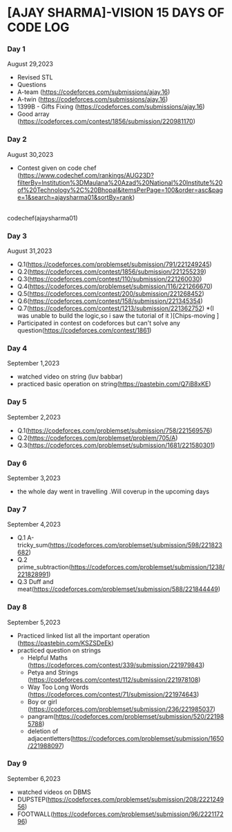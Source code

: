 # [AJAY SHARMA]-VISION 15 DAYS OF CODE LOG

### Day 1

   August 29,2023
 
   - Revised STL
   - Questions
   - A-team (https://codeforces.com/submissions/ajay.16)
   - A-twin (https://codeforces.com/submissions/ajay.16)
   - 1399B - Gifts Fixing (https://codeforces.com/submissions/ajay.16)
   - Good array (https://codeforces.com/contest/1856/submission/220981170)

 ### Day 2

   August 30,2023
<br>
- Contest given on code chef (https://www.codechef.com/rankings/AUG23D?filterBy=Institution%3DMaulana%20Azad%20National%20Institute%20of%20Technology%2C%20Bhopal&itemsPerPage=100&order=asc&page=1&search=ajaysharma01&sortBy=rank)
<br>
codechef(ajaysharma01)

### Day 3

 August 31,2023
<br>
- Q.1(https://codeforces.com/problemset/submission/791/221249245)
- Q.2(https://codeforces.com/contest/1856/submission/221255239)
- Q.3(https://codeforces.com/contest/110/submission/221260030)
- Q.4(https://codeforces.com/problemset/submission/116/221266670)
- Q.5(https://codeforces.com/contest/200/submission/221268452)
- Q.6(https://codeforces.com/contest/158/submission/221345354)
- Q.7(https://codeforces.com/contest/1213/submission/221362752) *(I was unable to build the logic,so i saw the tutorial of it  )[Chips-moving ]
- Participated in contest on codeforces but can't solve any question(https://codeforces.com/contest/1861)

### Day 4

September 1,2023
<br>
- watched video on string (luv babbar)
- practiced basic operation on string(https://pastebin.com/Q7iB8xKE)

### Day 5

September 2,2023
<br>
- Q.1(https://codeforces.com/problemset/submission/758/221569576)
- Q.2(https://codeforces.com/problemset/problem/705/A)
- Q.3(https://codeforces.com/problemset/submission/1681/221580301)

 ### Day 6

  September 3,2023
  <br>
  - the whole day went in travelling .Will coverup in the upcoming days

 ### Day 7

 September 4,2023
 <br>
- Q.1 A-tricky_sum(https://codeforces.com/problemset/submission/598/221823682)
- Q.2 prime_subtraction(https://codeforces.com/problemset/submission/1238/221828991)
- Q.3 Duff and meat(https://codeforces.com/problemset/submission/588/221844449)

### Day 8  

September 5,2023
<br>
- Practiced linked list all the important operation (https://pastebin.com/KSZSDeEk)
-  practiced question on strings
   -  Helpful Maths (https://codeforces.com/contest/339/submission/221979843)
   -  Petya and Strings (https://codeforces.com/contest/112/submission/221978108)
   -  Way Too Long Words (https://codeforces.com/contest/71/submission/221974643)
   -  Boy or girl (https://codeforces.com/problemset/submission/236/221985037)
   -  pangram(https://codeforces.com/problemset/submission/520/221985788)
   -  deletion of adjacentletters(https://codeforces.com/problemset/submission/1650/221988097)

### Day 9

September 6,2023
<br>
- watched videos on DBMS
- DUPSTEP(https://codeforces.com/problemset/submission/208/222124956)
- FOOTWALL(https://codeforces.com/problemset/submission/96/222117296)
  
   
